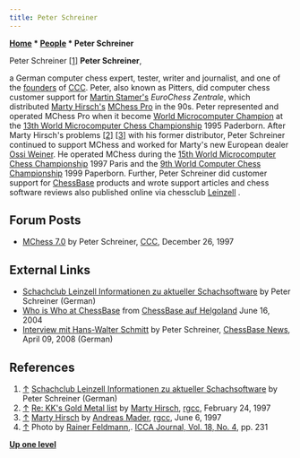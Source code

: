 ```yaml
---
title: Peter Schreiner
---
```

**[Home](Home "Home") \* [People](People "People") \* Peter Schreiner**



 [](http://scleinzell.schachvereine.de/home/pitters.shtml) Peter Schreiner <a id="cite-note-1" href="#cite-ref-1">[1]</a> 
**Peter Schreiner**,  

a German computer chess expert, tester, writer and journalist, and one of the [founders](CCC#Founders "CCC") of [CCC](CCC "CCC"). Peter, also known as Pitters, did computer chess customer support for [Martin Stamer's](Martin_Stamer "Martin Stamer") *EuroChess Zentrale*, which distributed [Marty Hirsch's](Marty_Hirsch "Marty Hirsch") [MChess Pro](MChess "MChess") in the 90s. Peter represented and operated MChess Pro when it become [World Microcomputer Champion](World_Microcomputer_Chess_Championship "World Microcomputer Chess Championship") at the [13th World Microcomputer Chess Championship](WMCCC_1995 "WMCCC 1995") 1995 Paderborn. 
After Marty Hirsch's problems <a id="cite-note-2" href="#cite-ref-2">[2]</a>
<a id="cite-note-3" href="#cite-ref-3">[3]</a> with his former distributor, Peter Schreiner continued to support MChess and worked for Marty's new European dealer [Ossi Weiner](Ossi_Weiner "Ossi Weiner"). 
He operated MChess during the [15th World Microcomputer Chess Championship](WMCCC_1997 "WMCCC 1997") 1997 Paris and the [9th World Computer Chess Championship](WCCC_1999 "WCCC 1999") 1999 Paperborn. Further, Peter Schreiner did customer support for [ChessBase](ChessBase "ChessBase") products and wrote support articles and chess software reviews also published online via chessclub [Leinzell](https://en.wikipedia.org/wiki/Leinzell) . 



## Forum Posts


* [MChess 7.0](https://www.stmintz.com/ccc/index.php?id=13336) by Peter Schreiner, [CCC](CCC "CCC"), December 26, 1997


## External Links


* [Schachclub Leinzell Informationen zu aktueller Schachsoftware](http://scleinzell.schachvereine.de/home/pitters.shtml) by Peter Schreiner (German)
* [Who is Who at ChessBase](http://de.chessbase.com/portals/3/files/2004/ausflug/gruppemitnamen.jpg) from [ChessBase auf Helgoland](http://de.chessbase.com/home/TabId/176/PostId/303269) June 16, 2004
* [Interview mit Hans-Walter Schmitt](http://de.chessbase.com/post/-schach-braucht-leute-mit-visionen-) by Peter Schreiner, [ChessBase News](ChessBase "ChessBase"), April 09, 2008 (German)


## References


1. <a id="cite-ref-1" href="#cite-note-1">↑</a> [Schachclub Leinzell Informationen zu aktueller Schachsoftware](http://scleinzell.schachvereine.de/home/pitters.shtml) by Peter Schreiner (German)
2. <a id="cite-ref-2" href="#cite-note-2">↑</a> [Re: KK's Gold Metal list](https://groups.google.com/d/msg/rec.games.chess.computer/VkDSuYr15fo/yJlAa234Fj8J) by [Marty Hirsch](Marty_Hirsch "Marty Hirsch"), [rgcc](Computer_Chess_Forums "Computer Chess Forums"), February 24, 1997
3. <a id="cite-ref-3" href="#cite-note-3">↑</a> [Marty Hirsch](https://groups.google.com/d/msg/rec.games.chess.computer/CE8lF2uw1YY/7tWxUgLgFBoJ) by [Andreas Mader](Andreas_Mader "Andreas Mader"), [rgcc](Computer_Chess_Forums "Computer Chess Forums"), June 6, 1997
4. <a id="cite-ref-4" href="#cite-note-4">↑</a> Photo by [Rainer Feldmann](Rainer_Feldmann "Rainer Feldmann"),. [ICCA Journal, Vol. 18, No. 4](ICGA_Journal#18_4 "ICGA Journal"), pp. 231

**[Up one level](People "People")**







 

